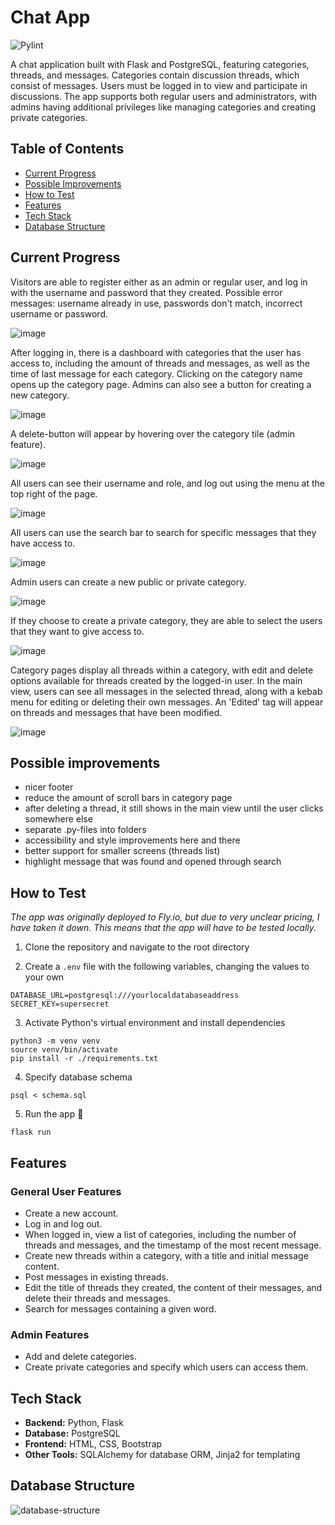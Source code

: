# Chat App

![Pylint](https://github.com/avanine/tsoha-chat-app/actions/workflows/pylint.yml/badge.svg)

A chat application built with Flask and PostgreSQL, featuring categories, threads, and messages. Categories contain discussion threads, which consist of messages. Users must be logged in to view and participate in discussions. The app supports both regular users and administrators, with admins having additional privileges like managing categories and creating private categories.

## Table of Contents

- [Current Progress](#current-progress)
- [Possible Improvements](#possible-improvements)
- [How to Test](#how-to-test)
- [Features](#features)
- [Tech Stack](#tech-stack)
- [Database Structure](#database-structure)

## Current Progress

Visitors are able to register either as an admin or regular user, and log in with the username and password that they created. Possible error messages: username already in use, passwords don't match, incorrect username or password.

![image](https://github.com/user-attachments/assets/0c2bffef-bf06-4913-87fa-fbe505c66a92)

After logging in, there is a dashboard with categories that the user has access to, including the amount of threads and messages, as well as the time of last message for each category. Clicking on the category name opens up the category page. Admins can also see a button for creating a new category.

![image](https://github.com/user-attachments/assets/a45ebad3-cc34-4faf-a152-5773c0509849)

A delete-button will appear by hovering over the category tile (admin feature).

![image](https://github.com/user-attachments/assets/07fc0ef0-dcef-4154-bb94-a916e5420d1b)

All users can see their username and role, and log out using the menu at the top right of the page.

![image](https://github.com/user-attachments/assets/b5712824-102c-4661-bf12-50d4d53a142d)

All users can use the search bar to search for specific messages that they have access to.

![image](https://github.com/user-attachments/assets/187ce0d2-4234-4497-a156-8967589b6605)

Admin users can create a new public or private category.

![image](https://github.com/user-attachments/assets/dce0aa53-2f6f-4fb3-a617-bc61ec24b9be)

If they choose to create a private category, they are able to select the users that they want to give access to.

![image](https://github.com/user-attachments/assets/98220929-79ce-43c4-b16d-40e3291d971e)

Category pages display all threads within a category, with edit and delete options available for threads created by the logged-in user. In the main view, users can see all messages in the selected thread, along with a kebab menu for editing or deleting their own messages. An 'Edited' tag will appear on threads and messages that have been modified.

![image](https://github.com/user-attachments/assets/7a8f3552-6bb3-48de-944c-59831806412d)

## Possible improvements

- nicer footer
- reduce the amount of scroll bars in category page
- after deleting a thread, it still shows in the main view until the user clicks somewhere else
- separate .py-files into folders
- accessibility and style improvements here and there
- better support for smaller screens (threads list)
- highlight message that was found and opened through search

## How to Test

_The app was originally deployed to Fly.io, but due to very unclear pricing, I have taken it down. This means that the app will have to be tested locally._

1. Clone the repository and navigate to the root directory

2. Create a ``.env`` file with the following variables, changing the values to your own

```
DATABASE_URL=postgresql:///yourlocaldatabaseaddress
SECRET_KEY=supersecret
```

3. Activate Python's virtual environment and install dependencies

```
python3 -m venv venv
source venv/bin/activate
pip install -r ./requirements.txt
```

4. Specify database schema

```
psql < schema.sql
```

5. Run the app 🦄

```
flask run
```

## Features

### General User Features
- Create a new account.
- Log in and log out.
- When logged in, view a list of categories, including the number of threads and messages, and the timestamp of the most recent message.
- Create new threads within a category, with a title and initial message content.
- Post messages in existing threads.
- Edit the title of threads they created, the content of their messages, and delete their threads and messages.
- Search for messages containing a given word.

### Admin Features
- Add and delete categories.
- Create private categories and specify which users can access them.

## Tech Stack

- **Backend:** Python, Flask
- **Database:** PostgreSQL
- **Frontend:** HTML, CSS, Bootstrap
- **Other Tools:** SQLAlchemy for database ORM, Jinja2 for templating

## Database Structure


![database-structure](https://github.com/user-attachments/assets/8dd78b49-ef99-46eb-9ca7-c64886879815)
